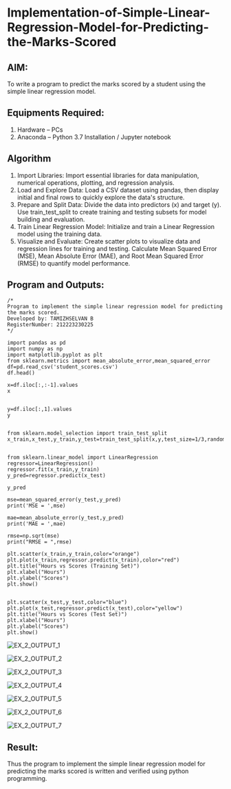# Implementation-of-Simple-Linear-Regression-Model-for-Predicting-the-Marks-Scored

## AIM:
To write a program to predict the marks scored by a student using the simple linear regression model.

## Equipments Required:
1. Hardware – PCs
2. Anaconda – Python 3.7 Installation / Jupyter notebook

## Algorithm
1. Import Libraries: Import essential libraries for data manipulation, numerical operations, plotting, and regression analysis.
2. Load and Explore Data: Load a CSV dataset using pandas, then display initial and final rows to quickly explore the data's structure.
3. Prepare and Split Data: Divide the data into predictors (x) and target (y). Use train_test_split to create training and testing subsets for model building and evaluation.
4. Train Linear Regression Model: Initialize and train a Linear Regression model using the training data.
5. Visualize and Evaluate: Create scatter plots to visualize data and regression lines for training and testing. Calculate Mean Squared Error (MSE), Mean Absolute Error (MAE), and Root Mean Squared Error (RMSE) to quantify model performance.


## Program and Outputs:
```
/*
Program to implement the simple linear regression model for predicting the marks scored.
Developed by: TAMIZHSELVAN B
RegisterNumber: 212223230225
*/
```
```
import pandas as pd
import numpy as np
import matplotlib.pyplot as plt
from sklearn.metrics import mean_absolute_error,mean_squared_error
df=pd.read_csv('student_scores.csv')
df.head()

x=df.iloc[:,:-1].values
x


y=df.iloc[:,1].values
y

 
from sklearn.model_selection import train_test_split
x_train,x_test,y_train,y_test=train_test_split(x,y,test_size=1/3,random_state=0)


from sklearn.linear_model import LinearRegression
regressor=LinearRegression()
regressor.fit(x_train,y_train)
y_pred=regressor.predict(x_test)

y_pred

mse=mean_squared_error(y_test,y_pred)
print('MSE = ',mse)

mae=mean_absolute_error(y_test,y_pred)
print('MAE = ',mae)

rmse=np.sqrt(mse)
print("RMSE = ",rmse)

plt.scatter(x_train,y_train,color="orange")
plt.plot(x_train,regressor.predict(x_train),color="red")
plt.title("Hours vs Scores (Training Set)")
plt.xlabel("Hours")
plt.ylabel("Scores")
plt.show()


plt.scatter(x_test,y_test,color="blue")
plt.plot(x_test,regressor.predict(x_test),color="yellow")
plt.title("Hours vs Scores (Test Set)")
plt.xlabel("Hours")
plt.ylabel("Scores")
plt.show()
```

![EX_2_OUTPUT_1](https://github.com/user-attachments/assets/abf51aaf-f29d-4794-a2e9-b638dbf0c764)


![EX_2_OUTPUT_2](https://github.com/user-attachments/assets/3a252f54-c098-4d6c-a496-ea16d2adb1db)


![EX_2_OUTPUT_3](https://github.com/user-attachments/assets/ae4d1ec9-f271-4f7c-9c22-a65b8f895357)


![EX_2_OUTPUT_4](https://github.com/user-attachments/assets/0ee57c9f-0409-4bf3-ac46-c9270084d450)


![EX_2_OUTPUT_5](https://github.com/user-attachments/assets/9a8ccba3-ee77-4356-b0d8-2557f22f1737)


![EX_2_OUTPUT_6](https://github.com/user-attachments/assets/aa944e6c-8e33-4956-af3c-1dbdc2771048)


![EX_2_OUTPUT_7](https://github.com/user-attachments/assets/064e8818-0dcf-4f4b-83b9-bc28596e212c)


## Result:
Thus the program to implement the simple linear regression model for predicting the marks scored is written and verified using python programming.
